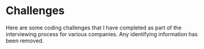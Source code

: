 # Challenges

Here are some coding challenges that I have completed as part of the interviewing process for various companies.
Any identifying information has been removed.
